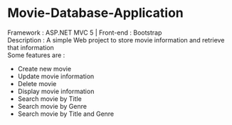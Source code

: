 # Movie-Database-Application
Framework : ASP.NET MVC 5 | Front-end : Bootstrap <br>
Description : A simple Web project to store movie information and retrieve that information <br>
Some features are : 
- Create new movie
- Update movie information
- Delete movie
- Display movie information
- Search movie by Title
- Search movie by Genre
- Search movie by Title and Genre
